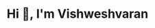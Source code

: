 <h1 align="center">Hi 👋, I'm Vishweshvaran</h1>


<!-- <p align="left"> <img src="https://komarev.com/ghpvc/?username=Vishweshvaran&label=Profile%20views&color=0e75b6&style=flat" alt="vishwa" /> </p> -->

<!-- [![trophy](https://github-profile-trophy.vercel.app/?username=Vishweshvaran&column=7&margin-w=15&margin-h=15)](https://github.com/ryo-ma/github-profile-trophy) -->




